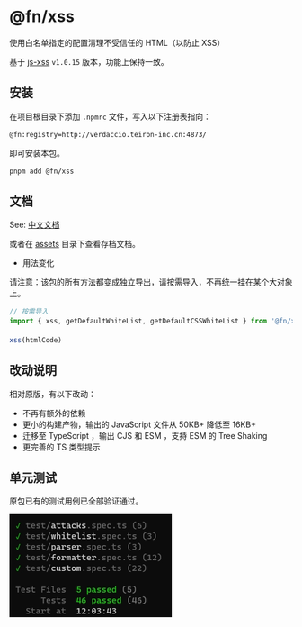 # @fn/xss

使用白名单指定的配置清理不受信任的 HTML（以防止 XSS）

基于 [js-xss](https://github.com/leizongmin/js-xss) `v1.0.15` 版本，功能上保持一致。

## 安装

在项目根目录下添加 `.npmrc` 文件，写入以下注册表指向：

```bash
@fn:registry=http://verdaccio.teiron-inc.cn:4873/
```

即可安装本包。

```bash
pnpm add @fn/xss
```

## 文档

See: [中文文档](https://github.com/leizongmin/js-xss/blob/v1.0.15/README.zh.md)

或者在 [assets](./assets) 目录下查看存档文档。

- 用法变化

请注意：该包的所有方法都变成独立导出，请按需导入，不再统一挂在某个大对象上。

```ts
// 按需导入
import { xss, getDefaultWhiteList, getDefaultCSSWhiteList } from '@fn/xss'

xss(htmlCode)
```

## 改动说明

相对原版，有以下改动：

- 不再有额外的依赖
- 更小的构建产物，输出的 JavaScript 文件从 50KB+ 降低至 16KB+
- 迁移至 TypeScript ，输出 CJS 和 ESM ，支持 ESM 的 Tree Shaking
- 更完善的 TS 类型提示

## 单元测试

原包已有的测试用例已全部验证通过。

![单测结果](./assets/test-result.jpg)

